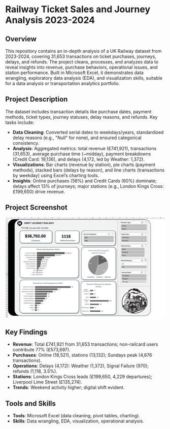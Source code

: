# Railway Ticket Sales and Journey Analysis 2023-2024

## Overview
This repository contains an in-depth analysis of a UK Railway dataset from 2023-2024, covering 31,653 transactions on ticket purchases, journeys, delays, and refunds. The project cleans, processes, and analyzes data to reveal insights into revenue, purchase behaviors, operational issues, and station performance. Built in Microsoft Excel, it demonstrates data wrangling, exploratory data analysis (EDA), and visualization skills, suitable for a data analysis or transportation analytics portfolio.

## Project Description
The dataset includes transaction details like purchase dates, payment methods, ticket types, journey statuses, delay reasons, and refunds. Key tasks include:
- **Data Cleaning**: Converted serial dates to weekdays/years, standardized delay reasons (e.g., "Null" for none), and ensured categorical consistency.
- **Analysis**: Aggregated metrics: total revenue (£741,921), transactions (31,653), average purchase time (~midday), payment breakdowns (Credit Card: 19,136), and delays (4,172, led by Weather: 1,372).
- **Visualizations**: Bar charts (revenue by station), pie charts (payment methods), stacked bars (delays by reason), and line charts (transactions by weekday) using Excel’s charting tools.
- **Insights**: Online purchases (58%) and Credit Cards (60%) dominate; delays affect 13% of journeys; major stations (e.g., London Kings Cross: £199,650) drive revenue.

## Project Screenshot
![Project Screenshot](railway_project_analysis.png)  



## Key Findings
- **Revenue**: Total £741,921 from 31,653 transactions; non-railcard users contribute 77% (£573,697).
- **Purchases**: Online (18,521), stations (13,132); Sundays peak (4,676 transactions).
- **Operations**: Delays (4,172): Weather (1,372), Signal Failure (970); refunds (1,118, 3.5%).
- **Stations**: London Kings Cross leads (£199,650, 4,229 departures); Liverpool Lime Street (£135,274).
- **Trends**: Weekend activity higher; digital shift evident.

## Tools and Skills
- **Tools**: Microsoft Excel (data cleaning, pivot tables, charting).
- **Skills**: Data wrangling, EDA, visualization, operational analysis.
